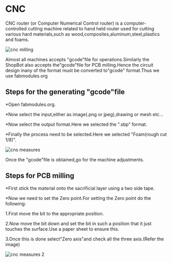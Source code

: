 
# CNC



CNC router (or Computer Numerical Control router) is a computer-controlled cutting machine related to hand held router used for cutting various hard materials,such as wood,composites,aluminum,steel,plastics and foams.  



![cnc milling](https://user-images.githubusercontent.com/32705189/31944677-b6fe66de-b881-11e7-8225-bcff10b5876b.jpg)




Almost all machines accepts "gcode"file for operations.Similarly the ShopBot also accepts the"gcode"file for PCB milling.Hence the circuit design inany of the format must be converted to"gcode" format.Thus we use fabmodules.org


## Steps for the generating "gcode"file



*Open fabmodules.org.




*Now select the input,either as image(.png or jpeg),drawing or mesh etc...




*Now select the output format.Here we selected the ".sbp" format.




*Finally the process need to be selected.Here we selected "Foam(rough cut 1/8)".





![cns measures](https://user-images.githubusercontent.com/32705189/31945791-07b773a6-b885-11e7-897b-599a77745035.png)




Once the "gcode"file is obtained,go for the machine adjustments.





## Steps for PCB milling


*First stick the material onto the sacrificial layer using a two side tape.



*Now we need to set the Zero point.For setting the Zero point do the following:



1.First move the bit to the appropriate position.




2.Now move the bit down and set the bit in such a position that it just touches the surface.Use a paper sheet to ensure this.




3.Once this is done select"Zero axis"and check all the three axis.(Refer the image)





![cnc measures 2](https://user-images.githubusercontent.com/32705189/31946680-510fe162-b887-11e7-9b31-26776114308e.png)


